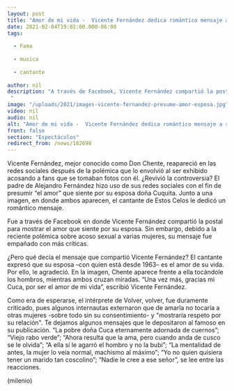 ```yaml
---
layout: post
title: "Amor de mi vida -  Vicente Fernández dedica romántico mensaje a su esposa; lo critican"
date: 2021-02-04T19:02:00.000-06:00
tags:
  
  - Fama
  
  - musica
  
  - cantante
  
author: nil
description: "A través de Facebook, Vicente Fernández compartió la postal para mostrar el amor que siente por su esposa. Sin embargo, debido a la reciente polémica sobre acoso sexual recibió fuertes críticas.  "
image: "/uploads/2021/images-vicente-fernandez-presume-amor-esposa.jpg"
video: nil
audio: nil
alt: "Amor de mi vida -  Vicente Fernández dedica romántico mensaje a su esposa; lo critican"
front: false
section: "Espectáculos"
redirect_from: /news/182698
---
```


Vicente Fernández, mejor conocido como Don Chente, reapareció en las redes sociales después de la polémica que lo envolvió al ser exhibido acosando a fans que se tomaban fotos con él. ¿Revivió la controversia? El padre de Alejandro Fernández hizo uso de sus redes sociales con el fin de presumir “el amor” que siente por su esposa doña Cuquita. Junto a una imagen, en donde ambos aparecen, el cantante de Estos Celos le dedicó un romántico mensaje. 

Fue a través de Facebook en donde Vicente Fernández compartió la postal para mostrar el amor que siente por su esposa. Sin embargo, debido a la reciente polémica sobre acoso sexual a varias mujeres, su mensaje fue empañado con más críticas. 

¿Pero qué decía el mensaje que compartió Vicente Fernández? El cantante expresó que su esposa –con quien está desde 1963– es el amor de su vida. Por ello, le agradeció. En la imagen, Chente aparece frente a ella tocándole los hombros, mientras ambos cruzan miradas. 
“Una vez más, gracias mi Cuca, por ser el amor de mi vida”, escribió Vicente Fernández. 

Como era de esperarse, el intérprete de Volver, volver, fue duramente criticado, pues algunos internautas externaron que de amarla no tocaría a otras mujeres -sobre todo sin su consentimiento- y "mostraría respeto por su relación". Te dejamos algunos mensajes que le depositaron al famoso en su publicación. 
“La pobre doña Cuca eternamente adornada de cuernos”; “Viejo rabo verde”; “Ahora resulta que la ama, pero cuando anda de cusco se le olvida”; “A ella sí le agarró el hombro y no la bubi”; “La mentalidad de antes, la mujer lo veía normal, machismo al máximo”; “Yo no quien quisiera tener un marido tan coscolino”; “Nadie le cree a ese señor”, se lee entre las reacciones. 

(milenio)